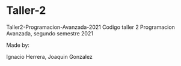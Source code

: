 # Taller-2

Taller2-Programacion-Avanzada-2021 Codigo taller 2 Programacion Avanzada, segundo semestre 2021

Made by:

Ignacio Herrera, Joaquin Gonzalez

